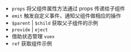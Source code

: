 - `props` 将父组件属性方法通过 props 传递给子组件
- `emit` 触发自定义事件，通知父组件做相应的操作
- `$parent` | `$child` 获取父子组件的示例
- `provide` | `eject`
- 借助状态管理 `vuex`
- `ref` 获取组件示例

